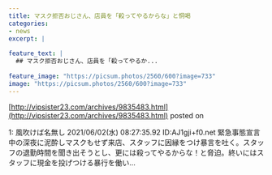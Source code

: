 ```yaml
---
title: マスク拒否おじさん、店員を「殺ってやるからな」と恫喝
categories:
- news
excerpt: |
  
feature_text: |
  ## マスク拒否おじさん、店員を「殺ってやるか...
  
feature_image: "https://picsum.photos/2560/600?image=733"
image: "https://picsum.photos/2560/600?image=733"
---
```


[http://vipsister23.com/archives/9835483.html](http://vipsister23.com/archives/9835483.html)
posted on 

<!--more-->

1: 風吹けば名無し 2021/06/02(水) 08:27:35.92 ID:AJ1gji+f0.net 緊急事態宣言中の深夜に泥酔しマスクもせず来店、スタッフに因縁をつけ暴言を吐く。スタッフの退勤時間を聞き出そうとし、更には殺ってやるからな！と脅迫。終いにはスタッフに現金を投げつける暴行を働い...
